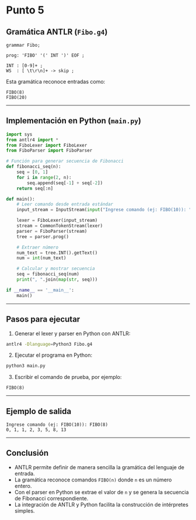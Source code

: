 # Punto 5

## Gramática ANTLR (`Fibo.g4`)
```antlr
grammar Fibo;

prog: 'FIBO' '(' INT ')' EOF ;

INT : [0-9]+ ;
WS  : [ \t\r\n]+ -> skip ;
```

Esta gramática reconoce entradas como:
```
FIBO(8)
FIBO(20)
```

---

## Implementación en Python (`main.py`)
```python
import sys
from antlr4 import *
from FiboLexer import FiboLexer
from FiboParser import FiboParser

# Función para generar secuencia de Fibonacci
def fibonacci_seq(n):
    seq = [0, 1]
    for i in range(2, n):
        seq.append(seq[-1] + seq[-2])
    return seq[:n]

def main():
    # Leer comando desde entrada estándar
    input_stream = InputStream(input("Ingrese comando (ej: FIBO(10)): "))

    lexer = FiboLexer(input_stream)
    stream = CommonTokenStream(lexer)
    parser = FiboParser(stream)
    tree = parser.prog()

    # Extraer número
    num_text = tree.INT().getText()
    num = int(num_text)

    # Calcular y mostrar secuencia
    seq = fibonacci_seq(num)
    print(", ".join(map(str, seq)))

if __name__ == '__main__':
    main()
```

---

## Pasos para ejecutar

1. Generar el lexer y parser en Python con ANTLR:
```bash
antlr4 -Dlanguage=Python3 Fibo.g4
```

2. Ejecutar el programa en Python:
```bash
python3 main.py
```

3. Escribir el comando de prueba, por ejemplo:
```
FIBO(8)
```

---

## Ejemplo de salida
```
Ingrese comando (ej: FIBO(10)): FIBO(8)
0, 1, 1, 2, 3, 5, 8, 13
```

---

## Conclusión
- ANTLR permite definir de manera sencilla la gramática del lenguaje de entrada.  
- La gramática reconoce comandos `FIBO(n)` donde `n` es un número entero.  
- Con el parser en Python se extrae el valor de `n` y se genera la secuencia de Fibonacci correspondiente.  
- La integración de ANTLR y Python facilita la construcción de intérpretes simples.
